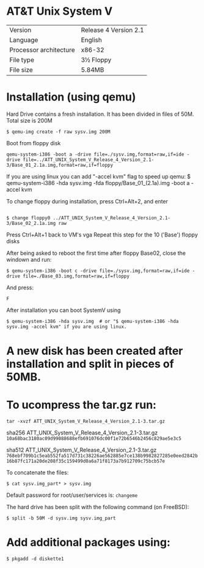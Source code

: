 # AT&amp;T Unix System V

|   |   |
| ------------- | ------------- |
| Version | Release 4 Version 2.1 |
| Language | English |
| Processor architecture | x86-32 |
| File type | 3½ Floppy |
| File size | 5.84MB |

# Installation (using qemu)

Hard Drive contains a fresh installation.
It has been divided in files of 50M. Total size is 200M

```
$ qemu-img create -f raw sysv.img 200M
```

Boot from floppy disk
```
qemu-system-i386 -boot a -drive file=./sysv.img,format=raw,if=ide -drive file=../ATT_UNIX_System_V_Release_4_Version_2.1-3/Base_01_2.1a.img,format=raw,if=floppy
```

If you are using linux you can add "-accel kvm" flag to speed up qemu: $ qemu-system-i386 -hda sysv.img -fda floppy/Base_01\_\(2.1a\).img -boot a -accel kvm

To change floppy during installation, press Ctrl+Alt+2, and enter 
```

$ change floppy0 ../ATT_UNIX_System_V_Release_4_Version_2.1-3/Base_02_2.1a.img raw
```
Press Ctrl+Alt+1 back to VM's vga
Repeat this step for the 10 ('Base') floppy disks

After being asked to reboot the first time after floppy Base02, close the windown and run:
```
$ qemu-system-i386 -boot c -drive file=./sysv.img,format=raw,if=ide -drive file=./Base_03.img,format=raw,if=floppy
```

And press:
```
F
```


After installation you can boot SystemV using
```
$ qemu-system-i386 -hda sysv.img  # or "$ qemu-system-i386 -hda sysv.img -accel kvm" if you are using linux.
```

# A new disk has been created after installation and split in pieces of 50MB.

# To ucompress the tar.gz run:
```
tar -xvzf ATT_UNIX_System_V_Release_4_Version_2.1-3.tar.gz
```

sha256 ATT_UNIX_System_V_Release_4_Version_2.1-3.tar.gz
`10a68bac3180ac09d99088688efb691076dc00f1e72b6546b2456c829ae5e3c5`

sha512 ATT_UNIX_System_V_Release_4_Version_2.1-3.tar.gz
`768ebf709b1c5eab552fa517d731c38226ae562885e7ce138b9982827285e0eed2842b16b87fc171a20de208f35c159499d0a6a71f8173a7b912709c75bcb57e`


To concatenate the files:
```
$ cat sysv.img_part* > sysv.img
```

Default password for root/user/services is: `changeme`

The hard drive has been split with the following command (on FreeBSD):
```
$ split -b 50M -d sysv.img sysv.img_part
```

# Add additional packages using:
```
$ pkgadd -d diskette1
```
